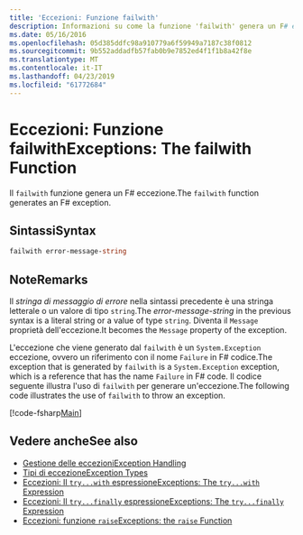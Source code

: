 ```yaml
---
title: 'Eccezioni: Funzione failwith'
description: Informazioni su come la funzione 'failwith' genera un F# eccezione.
ms.date: 05/16/2016
ms.openlocfilehash: 05d385ddfc98a910779a6f59949a7187c38f0812
ms.sourcegitcommit: 9b552addadfb57fab0b9e7852ed4f1f1b8a42f8e
ms.translationtype: MT
ms.contentlocale: it-IT
ms.lasthandoff: 04/23/2019
ms.locfileid: "61772684"
---
```

# <a name="exceptions-the-failwith-function"></a><span data-ttu-id="18aa6-103">Eccezioni: Funzione failwith</span><span class="sxs-lookup"><span data-stu-id="18aa6-103">Exceptions: The failwith Function</span></span>

<span data-ttu-id="18aa6-104">Il `failwith` funzione genera un F# eccezione.</span><span class="sxs-lookup"><span data-stu-id="18aa6-104">The `failwith` function generates an F# exception.</span></span>

## <a name="syntax"></a><span data-ttu-id="18aa6-105">Sintassi</span><span class="sxs-lookup"><span data-stu-id="18aa6-105">Syntax</span></span>

```fsharp
failwith error-message-string
```

## <a name="remarks"></a><span data-ttu-id="18aa6-106">Note</span><span class="sxs-lookup"><span data-stu-id="18aa6-106">Remarks</span></span>

<span data-ttu-id="18aa6-107">Il *stringa di messaggio di errore* nella sintassi precedente è una stringa letterale o un valore di tipo `string`.</span><span class="sxs-lookup"><span data-stu-id="18aa6-107">The *error-message-string* in the previous syntax is a literal string or a value of type `string`.</span></span> <span data-ttu-id="18aa6-108">Diventa il `Message` proprietà dell'eccezione.</span><span class="sxs-lookup"><span data-stu-id="18aa6-108">It becomes the `Message` property of the exception.</span></span>

<span data-ttu-id="18aa6-109">L'eccezione che viene generato dal `failwith` è un `System.Exception` eccezione, ovvero un riferimento con il nome `Failure` in F# codice.</span><span class="sxs-lookup"><span data-stu-id="18aa6-109">The exception that is generated by `failwith` is a `System.Exception` exception, which is a reference that has the name `Failure` in F# code.</span></span> <span data-ttu-id="18aa6-110">Il codice seguente illustra l'uso di `failwith` per generare un'eccezione.</span><span class="sxs-lookup"><span data-stu-id="18aa6-110">The following code illustrates the use of `failwith` to throw an exception.</span></span>

[!code-fsharp[Main](../../../../samples/snippets/fsharp/lang-ref-2/snippet6001.fs)]

## <a name="see-also"></a><span data-ttu-id="18aa6-111">Vedere anche</span><span class="sxs-lookup"><span data-stu-id="18aa6-111">See also</span></span>

- [<span data-ttu-id="18aa6-112">Gestione delle eccezioni</span><span class="sxs-lookup"><span data-stu-id="18aa6-112">Exception Handling</span></span>](index.md)
- [<span data-ttu-id="18aa6-113">Tipi di eccezione</span><span class="sxs-lookup"><span data-stu-id="18aa6-113">Exception Types</span></span>](exception-types.md)
- [<span data-ttu-id="18aa6-114">Eccezioni: Il `try...with` espressione</span><span class="sxs-lookup"><span data-stu-id="18aa6-114">Exceptions: The `try...with` Expression</span></span>](the-try-with-expression.md)
- [<span data-ttu-id="18aa6-115">Eccezioni: Il `try...finally` espressione</span><span class="sxs-lookup"><span data-stu-id="18aa6-115">Exceptions: The `try...finally` Expression</span></span>](the-try-finally-expression.md)
- [<span data-ttu-id="18aa6-116">Eccezioni: funzione `raise`</span><span class="sxs-lookup"><span data-stu-id="18aa6-116">Exceptions: the `raise` Function</span></span>](the-raise-function.md)